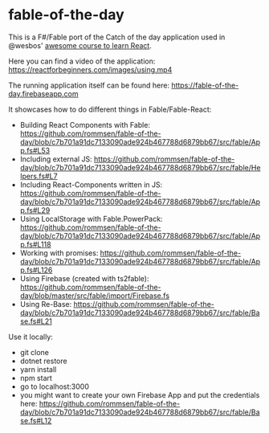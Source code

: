 # fable-of-the-day

This is a F#/Fable port of the Catch of the day application used in @wesbos' [awesome course to learn React](https://reactforbeginners.com/).

Here you can find a video of the application: https://reactforbeginners.com/images/using.mp4

The running application itself can be found here: https://fable-of-the-day.firebaseapp.com

It showcases how to do different things in Fable/Fable-React:

* Building React Components with Fable: https://github.com/rommsen/fable-of-the-day/blob/c7b701a91dc7133090ade924b467788d6879bb67/src/fable/App.fs#L53
* Including external JS: https://github.com/rommsen/fable-of-the-day/blob/c7b701a91dc7133090ade924b467788d6879bb67/src/fable/Helpers.fs#L7
* Including React-Components written in JS: https://github.com/rommsen/fable-of-the-day/blob/c7b701a91dc7133090ade924b467788d6879bb67/src/fable/App.fs#L29
* Using LocalStorage with Fable.PowerPack: https://github.com/rommsen/fable-of-the-day/blob/c7b701a91dc7133090ade924b467788d6879bb67/src/fable/App.fs#L118
* Working with promises: https://github.com/rommsen/fable-of-the-day/blob/c7b701a91dc7133090ade924b467788d6879bb67/src/fable/App.fs#L126
* Using Firebase (created with ts2fable): https://github.com/rommsen/fable-of-the-day/blob/master/src/fable/import/Firebase.fs
* Using Re-Base: https://github.com/rommsen/fable-of-the-day/blob/c7b701a91dc7133090ade924b467788d6879bb67/src/fable/Base.fs#L21


Use it locally:
* git clone
* dotnet restore
* yarn install
* npm start
* go to localhost:3000
* you might want to create your own Firebase App and put the credentials here: https://github.com/rommsen/fable-of-the-day/blob/c7b701a91dc7133090ade924b467788d6879bb67/src/fable/Base.fs#L12
